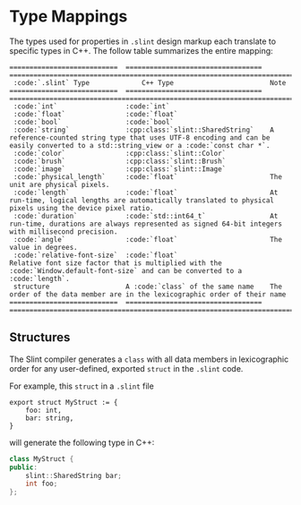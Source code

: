 # Type Mappings

The types used for properties in `.slint` design markup each translate to specific types in C++.
The follow table summarizes the entire mapping:

```{eval-rst}
===========================  ==================================  =======================================================================================================================================
 :code:`.slint` Type             C++ Type                        Note
===========================  ==================================  =======================================================================================================================================
 :code:`int`                 :code:`int`
 :code:`float`               :code:`float`
 :code:`bool`                :code:`bool`
 :code:`string`              :cpp:class:`slint::SharedString`    A reference-counted string type that uses UTF-8 encoding and can be easily converted to a std::string_view or a :code:`const char *`.
 :code:`color`               :cpp:class:`slint::Color`
 :code:`brush`               :cpp:class:`slint::Brush`
 :code:`image`               :cpp:class:`slint::Image`
 :code:`physical_length`     :code:`float`                       The unit are physical pixels.
 :code:`length`              :code:`float`                       At run-time, logical lengths are automatically translated to physical pixels using the device pixel ratio.
 :code:`duration`            :code:`std::int64_t`                At run-time, durations are always represented as signed 64-bit integers with millisecond precision.
 :code:`angle`               :code:`float`                       The value in degrees.
 :code:`relative-font-size`  :code:`float`                       Relative font size factor that is multiplied with the :code:`Window.default-font-size` and can be converted to a :code:`length`.
 structure                   A :code:`class` of the same name    The order of the data member are in the lexicographic order of their name
===========================  ==================================  =======================================================================================================================================
```
## Structures

The Slint compiler generates a `class` with all data members in
lexicographic order for any user-defined, exported `struct` in the `.slint`
code.

For example, this `struct` in a `.slint` file

```slint,ignore
export struct MyStruct := {
    foo: int,
    bar: string,
}
```

will generate the following type in C++:

```cpp
class MyStruct {
public:
    slint::SharedString bar;
    int foo;
};
```

